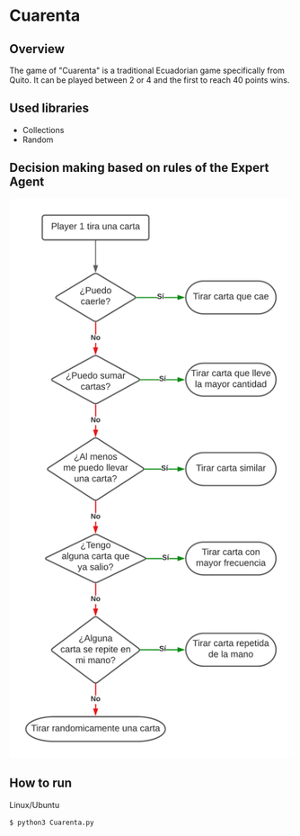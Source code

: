 # Cuarenta
## Overview
The game of "Cuarenta" is a traditional Ecuadorian game specifically from Quito. It can be played between 2 or 4 and the first to reach 40 points wins.
## Used libraries
- Collections
- Random
## Decision making based on rules of the Expert Agent
![Alt text](./assets/flowchart.png)
## How to run
Linux/Ubuntu
```
$ python3 Cuarenta.py
```
